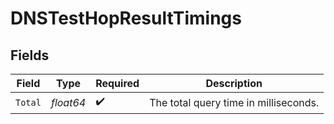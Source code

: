 # DNSTestHopResultTimings


## Fields

| Field                                 | Type                                  | Required                              | Description                           |
| ------------------------------------- | ------------------------------------- | ------------------------------------- | ------------------------------------- |
| `Total`                               | *float64*                             | :heavy_check_mark:                    | The total query time in milliseconds. |